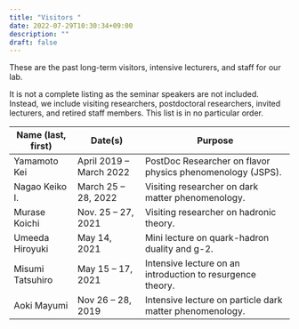 ```yaml
---
title: "Visitors "
date: 2022-07-29T10:30:34+09:00
description: ""
draft: false
---
```

<!--
NOTE:
Tilte is displayed as Topic title in Home page and Listing page.
Description is displayed as Short summary in Home page.
This area up to !--more-- is displayed as Summary in listing pages linked from sidebar items.
-->
These are the past long-term visitors, intensive lecturers, and staff for our lab.
<!--more-->
It is not a complete listing as the seminar speakers are not included.  Instead, we include visiting researchers, postdoctoral researchers, invited lecturers, and retired staff members.  This list is in no particular order.

| Name (last, first) | Date(s) | Purpose | 
| ---- | ---- | ---- |
| Yamamoto Kei | April 2019 – March 2022 | PostDoc Researcher on flavor physics phenomenology (JSPS). |
| Nagao Keiko I. | March 25 – 28, 2022 | Visiting researcher on dark matter phenomenology. |
| Murase Koichi | Nov. 25 – 27, 2021 | Visiting researcher on hadronic theory. |
| Umeeda Hiroyuki | May 14, 2021 | Mini lecture on quark-hadron duality and g-2. | 
| Misumi Tatsuhiro | May 15 – 17, 2021| Intensive lecture on an introduction to resurgence theory. |
| Aoki Mayumi | Nov 26 – 28, 2019 | Intensive lecture on particle dark matter phenomenology. |